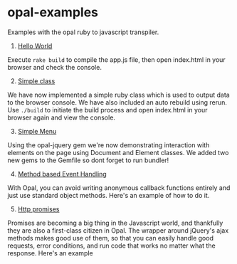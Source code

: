 # opal-examples
Examples with the opal ruby to javascript transpiler.

1. [Hello World](../../tree/1-hello-world-console)

  Execute `rake build` to compile the app.js file, then open index.html in your browser and check the console.

2. [Simple class](../../tree/2-simple-class)

  We have now implemented a simple ruby class which is used to output data to the browser console. We have also included an auto rebuild using rerun. Use `./build` to initiate the build process and open index.html in your browser again and view the console.

3. [Simple Menu](../../tree/3-simple-menu)

  Using the opal-jquery gem we're now demonstrating interaction with elements on the page using Document and Element classes. We added two new gems to the Gemfile so dont forget to run bundler!

4. [Method based Event Handling](../../tree/4-method-based-event-handling)

  With Opal, you can avoid writing anonymous callback functions entirely and just use standard object methods. Here's an example of how to do it.

5. [Http promises](../../tree/5-http-promises)

  Promises are becoming a big thing in the Javascript world, and thankfully they are also a first-class citizen in Opal. The wrapper around jQuery's ajax methods makes good use of them, so that you can easily handle good requests, error conditions, and run code that works no matter what the response. Here's an example
